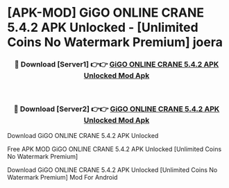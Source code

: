 # [APK-MOD] GiGO ONLINE CRANE 5.4.2 APK Unlocked - [Unlimited Coins No Watermark Premium] joera



<div align="center">
<h3>🔴 Download [Server1] 👉👉 <a href="https://momento.my/?title=GiGO_ONLINE_CRANE_5.4.2_APK_Unlocked">GiGO ONLINE CRANE 5.4.2 APK Unlocked Mod Apk</a></h3><br>

<h3>🔴 Download [Server2] 👉👉 <a href="https://momento.my/?title=GiGO_ONLINE_CRANE_5.4.2_APK_Unlocked">GiGO ONLINE CRANE 5.4.2 APK Unlocked Mod Apk</a></h3>
</div>



Download GiGO ONLINE CRANE 5.4.2 APK Unlocked 

Free APK MOD GiGO ONLINE CRANE 5.4.2 APK Unlocked [Unlimited Coins No Watermark Premium]

Download GiGO ONLINE CRANE 5.4.2 APK Unlocked [Unlimited Coins No Watermark Premium] Mod For Android
